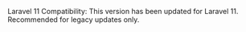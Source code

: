 Laravel 11 Compatibility: This version has been updated for Laravel 11. Recommended for legacy updates only.
